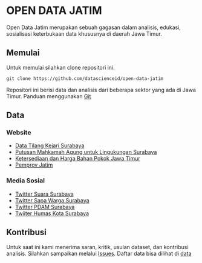 # OPEN DATA JATIM

Open Data Jatim merupakan sebuah gagasan dalam analisis, edukasi, sosialisasi keterbukaan data khususnya di daerah Jawa Timur.

## Memulai
Untuk memulai silahkan clone repositori ini.
```
git clone https://github.com/datascienceid/open-data-jatim
```
Repositori ini berisi data dan analisis dari beberapa sektor yang ada di 
Jawa Timur. Panduan menggunakan [Git](https://github.com/datascienceid/README)

## Data
### Website
- [Data Tilang Kejari Surabaya](http://www.kejari-surabaya.go.id/index.php/info-perkara/info-tilang) 
- [Putusan Mahkamah Agung untuk Lingukungan Surabaya](https://putusan.mahkamahagung.go.id/pengadilan/pn-surabaya/)
- [Ketersediaan dan Harga Bahan Pokok Jawa Timur](http://siskaperbapo.com/home)
- [Pemprov Jatim](http://www.jatimprov.go.id)
### Media Sosial
- [Twitter Suara Surabaya](https://twitter.com/e100ss)
- [Twitter Sapa Warga Surabaya](https://twitter.com/SapawargaSby)
- [Twitter PDAM Surabaya](https://twitter.com/PDAMSurabaya)
- [Twiiter Humas Kota Surabaya](https://twitter.com/BanggaSurabaya)


## Kontribusi
Untuk saat ini kami menerima saran, kritik, usulan dataset, dan kontribusi analisis. Silahkan sampaikan melalui
[Issues](https://github.com/datascienceid/open-data-jatim/issues). Daftar data bisa dilihat di [data](https://github.com/datascienceid/open-data-jatim#data) 

